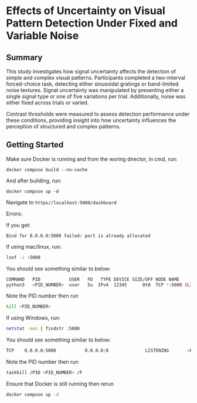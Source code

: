 # Effects of Uncertainty on Visual Pattern Detection Under Fixed and Variable Noise 


## Summary

This study investigates how signal uncertainty affects the detection of simple and complex visual patterns. Participants completed a two-interval forced-choice task, detecting either sinusoidal gratings or band-limited noise textures. Signal uncertainty was manipulated by presenting either a single signal type or one of five variations per trial. Additionally, noise was either fixed across trials or varied.

Contrast thresholds were measured to assess detection performance under these conditions, providing insight into how uncertainty influences the perception of structured and complex patterns.

## Getting Started


Make sure Docker is running and from the woring director, in cmd, run:

`docker compose build --no-cache`

And after building, run:

`docker compose up -d`

Navigate to `https//localhost:5000/dashboard`

Errors:

If you get:

`Bind for 0.0.0.0:5000 failed: port is already allocated`

If using mac/linux, run: 

```sh
lsof -i :5000
```
You should see something similar to below:

```sh
COMMAND   PID           USER   FD   TYPE DEVICE SIZE/OFF NODE NAME
python3   <PID_NUMBER>  user   5u  IPv4  12345      0t0  TCP *:5000 (LISTEN)
```

Note the PID number then run 

```sh
kill <PID_NUMBER>
```

If using Windows, run: 

```sh
netstat -aon | findstr :5000
```
You should see something similar to below:

```sh
TCP    0.0.0.0:5000           0.0.0.0:0              LISTENING       <PID_NUMBER>
```

Note the PID number then run 

```sh
taskkill /PID <PID_NUMBER> /F
```

Ensure that Docker is still running then rerun 

```sh
docker compose up -d
```
